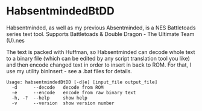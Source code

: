HabsentmindedBtDD
=============


Habsentminded, as well as my previous Absentminded, is a NES Battletoads series text tool. Supports Battletoads & Double Dragon - The Ultimate Team (U).nes

The text is packed with Huffman, so Habsentminded can decode whole text to a binary file (which can be edited by any script translation tool you like) and then encode changed text in order to insert in back to ROM. For that, I use my utility binInsert - see a .bat files for details. 

```
Usage: habsentmindedBtDD [-d|e] [input_file output_file]
  -d      --decode   decode from ROM
  -e      --encode   encode from raw binary text
  -h, -?  --help     show help
  -v      --version  show version number